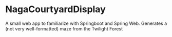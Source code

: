 # NagaCourtyardDisplay

A small web app to familiarize with Springboot and Spring Web. Generates a (not very well-formatted) maze from the Twilight Forest
